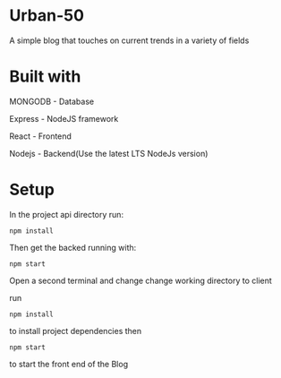 # Urban-50
A simple blog that touches on current trends in a variety of fields


# Built with

MONGODB - Database

Express - NodeJS framework

React - Frontend

Nodejs - Backend(Use the latest LTS NodeJs version)


# Setup

In the project api directory run:

`npm install`

Then get the backed running with:

`npm start`

Open a second terminal and change change working directory to client

run 

`npm install` 

to install project dependencies
then

`npm start`

to start the front end of the Blog


